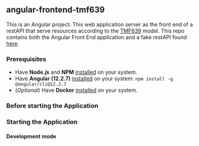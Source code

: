 ## angular-frontend-tmf639
This is an Angular project. This web application server as the front end of a restAPI that serve resources according to the [TMF639](https://www.tmforum.org/resources/specification/tmf639-resource-inventory-management-api-rest-specification-r17-0-1/) model.
This repo contains both the Angular Front End application and a fake restAPI found [here](https://github.com/typicode/json-server).


### Prerequisites
* Have **Node.js** and **NPM** [installed](https://nodejs.org/en/download/) on your system.
* Have **Angular (12.2.7)** [installed](https://angular.io/guide/setup-local) on your system: `npm install -g @angular/cli@12.2.7`
* (*Optional*) Have **Docker** [installed](https://www.docker.com/get-started) on your system.

### Before starting the Application

### Starting the Application
#### Development mode

